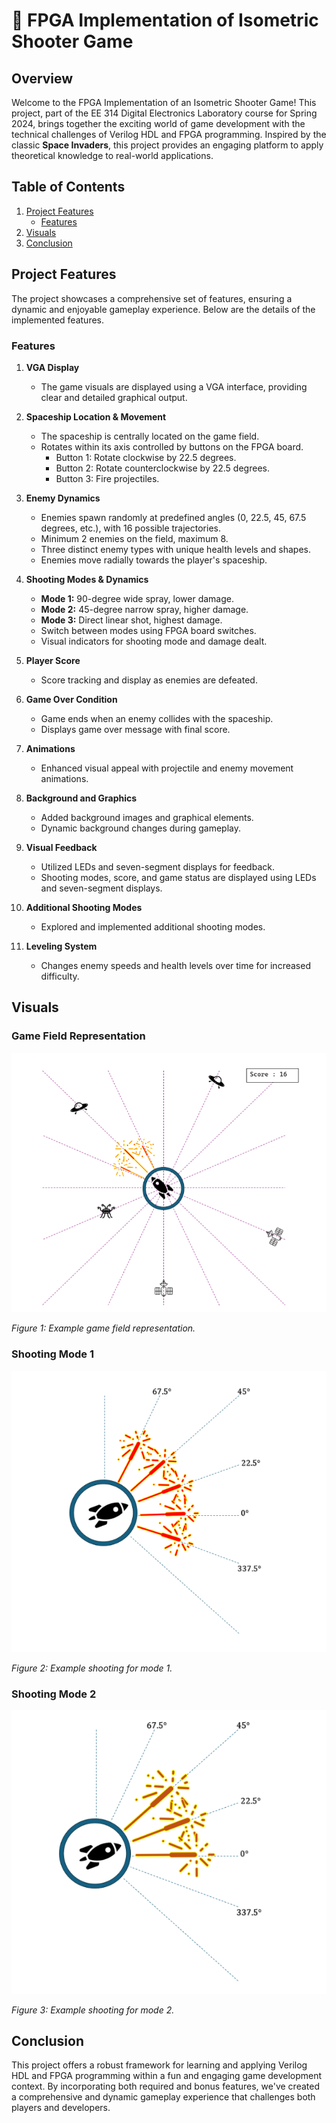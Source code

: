 
# 🚀 FPGA Implementation of Isometric Shooter Game

## Overview
Welcome to the FPGA Implementation of an Isometric Shooter Game! This project, part of the EE 314 Digital Electronics Laboratory course for Spring 2024, brings together the exciting world of game development with the technical challenges of Verilog HDL and FPGA programming. Inspired by the classic **Space Invaders**, this project provides an engaging platform to apply theoretical knowledge to real-world applications.

## Table of Contents
1. [Project Features](#project-features)
   - [Features](#features)
2. [Visuals](#visuals)
3. [Conclusion](#conclusion)

## Project Features
The project showcases a comprehensive set of features, ensuring a dynamic and enjoyable gameplay experience. Below are the details of the implemented features.

### Features
1. **VGA Display**
   - The game visuals are displayed using a VGA interface, providing clear and detailed graphical output.

2. **Spaceship Location & Movement**
   - The spaceship is centrally located on the game field.
   - Rotates within its axis controlled by buttons on the FPGA board.
     - Button 1: Rotate clockwise by 22.5 degrees.
     - Button 2: Rotate counterclockwise by 22.5 degrees.
     - Button 3: Fire projectiles.

3. **Enemy Dynamics**
   - Enemies spawn randomly at predefined angles (0, 22.5, 45, 67.5 degrees, etc.), with 16 possible trajectories.
   - Minimum 2 enemies on the field, maximum 8.
   - Three distinct enemy types with unique health levels and shapes.
   - Enemies move radially towards the player's spaceship.

4. **Shooting Modes & Dynamics**
   - **Mode 1:** 90-degree wide spray, lower damage.
   - **Mode 2:** 45-degree narrow spray, higher damage.
   - **Mode 3:** Direct linear shot, highest damage.
   - Switch between modes using FPGA board switches.
   - Visual indicators for shooting mode and damage dealt.

5. **Player Score**
   - Score tracking and display as enemies are defeated.

6. **Game Over Condition**
   - Game ends when an enemy collides with the spaceship.
   - Displays game over message with final score.

7. **Animations**
   - Enhanced visual appeal with projectile and enemy movement animations.

8. **Background and Graphics**
   - Added background images and graphical elements.
   - Dynamic background changes during gameplay.

9. **Visual Feedback**
   - Utilized LEDs and seven-segment displays for feedback.
   - Shooting modes, score, and game status are displayed using LEDs and seven-segment displays.

10. **Additional Shooting Modes**
    - Explored and implemented additional shooting modes.

11. **Leveling System**
    - Changes enemy speeds and health levels over time for increased difficulty.

## Visuals

### Game Field Representation
![Game Field](images/figure1.PNG)

*Figure 1: Example game field representation.*

### Shooting Mode 1
![Shooting Mode 1](images/figure2.PNG)

*Figure 2: Example shooting for mode 1.*

### Shooting Mode 2
![Shooting Mode 2](images/figure3.PNG)

*Figure 3: Example shooting for mode 2.*

## Conclusion
This project offers a robust framework for learning and applying Verilog HDL and FPGA programming within a fun and engaging game development context. By incorporating both required and bonus features, we've created a comprehensive and dynamic gameplay experience that challenges both players and developers.